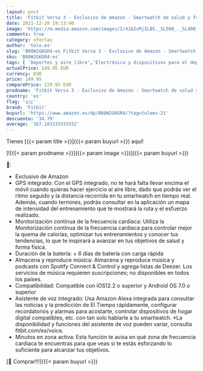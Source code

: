 ```yaml
---
layout: post
title: 'Fitbit Versa 3 - Exclusivo de Amazon - Smartwatch de salud y forma física con GPS integrado  análisis continuo de la frecuencia cardiaca  Alexa integrada y batería de + 6 días'
date: 2021-12-28 19:13:40
image: 'https://m.media-amazon.com/images/I/41GIvMjILBS._SL500_._SL400_.jpg'
comments: true
category: ofertas
author: 'tole.es'
slug: 'B08W2GKGR4-es Fitbit Versa 3 - Exclusivo de Amazon - Smartwatch de salud...'
sku: 'B08W2GKGR4-es'
tags: [ 'Deportes y aire libre','Electrónica y dispositivos para el deporte','Monitores de actividad','alexa','fitbit', ]
actualPrice: 149.95 EUR
currency: EUR
price: 149.95
comparePrice: 229.95 EUR
prodname: 'Fitbit Versa 3 - Exclusivo de Amazon - Smartwatch de salud y forma física con GPS integrado  análisis continuo de la frecuencia cardiaca  Alexa integrada y batería de + 6 días'
country: 'es'
flag: '🇪🇸'
brand: 'Fitbit'
buyurl: 'https://www.amazon.es/dp/B08W2GKGR4/?tag=tolees-21'
descuento: '34.79'
average: '167.103333333332'
---
```


Tienes [{{< param title >}}]({{< param buyurl >}}) aqui!

[![{{< param prodname >}}]({{< param image >}})]({{< param buyurl >}})

🔎:

- Exclusivo de Amazon
- GPS integrado: Con el GPS integrado, no te hará falta llevar encima el móvil cuando quieras hacer ejercicio al aire libre, dado que podrás ver el ritmo seguido y la distancia recorrida en tu smartwatch en tiempo real. Además, cuando termines, podrás consultar en la aplicación un mapa de intensidad del entrenamiento que te mostrará la ruta y el esfuerzo realizado.
- Monitorización continua de la frecuencia cardiaca: Utiliza la Monitorización continua de la frecuencia cardiaca para controlar mejor la quema de calorías, optimizar tus entrenamientos y conocer tus tendencias, lo que te inspirará a avanzar en tus objetivos de salud y forma física.
- Duración de la batería: + 6 días de batería con carga rápida
- Almacena y reproduce música: Almacena y reproduce música y podcasts con Spotify Connect & Control y agrega listas de Deezer. Los servicios de música requieren suscripciones; no disponibles en todos los países.
- Compatibilidad: Compatible con iOS12.2 o superior y Android OS 7.0 o superior
- Asistente de voz integrado: Usa Amazon Alexa integrada para consultar las noticias y la predicción de El Tiempo rápidamente, configurar recordatorios y alarmas para acostarte, controlar dispositivos de hogar digital compatibles, etc. con tan solo hablarle a tu smartwatch. *La disponibilidad y funciones del asistente de voz pueden variar, consulta fitbit.com/es/voice.
- Minutos en zona activa: Esta función te avisa en qué zona de frecuencia cardiaca te encuentras para que veas si te estás esforzando lo suficiente para alcanzar tus objetivos.

[🛒 Comprar!!!]({{< param buyurl >}})
